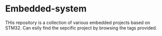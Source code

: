 # Embedded-system 
THis repository is a collection of various embedded projects based on STM32. Can esily find the sepcific project by browsing the tags provided.
